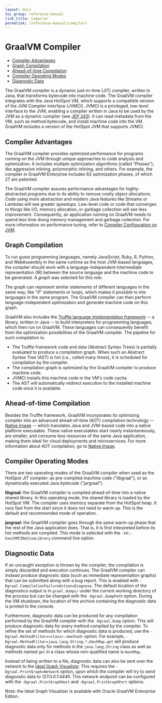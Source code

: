 ```yaml
---
layout: docs
toc_group: reference-manual
link_title: Compiler
permalink: /reference-manual/compiler/
---
```


# GraalVM Compiler

* [Compiler Advantages](#compiler-advantages)
* [Graph Compilation](#graph-compilation)
* [Ahead-of-time Compilation](#ahead-of-time-compilation)
* [Compiler Operating Modes](#compiler-operating-modes)
* [Diagnostic Data](#diagnostic-data)

The GraalVM compiler is a dynamic just-in-time (JIT) compiler, written in Java, that transforms bytecode into machine code.
The GraalVM compiler integrates with the Java HotSpot VM, which supports a compatible version of the JVM Compiler Interface (JVMCI). JVMCI is a privileged, low-level interface to the JVM, enabling a compiler written in Java to be used by the JVM as a dynamic compiler (see [JEP 243](https://openjdk.java.net/jeps/243)).
It can read metadata from the VM, such as method bytecode, and install machine code into the VM .
GraalVM includes a version of the HotSpot JVM that supports JVMCI.

## Compiler Advantages

The GraalVM compiler provides optimized performance for programs running on the JVM through unique approaches to code analysis and optimization.
It includes multiple optimization algorithms (called “Phases”), like aggressive inlining, polymorphic inlining, and others. For example, the compiler in GraalVM Enterprise includes 62 optimization phases, of which 27 are patented.

The GraalVM compiler assures performance advantages for highly-abstracted programs due to its ability to remove costly object allocations.
Code using more abstraction and modern Java features like Streams or Lambdas will see greater speedups.
Low-level code or code that converges to things like I/O, memory allocation, or garbage collection will see less improvement.
Consequently, an application running on GraalVM needs to spend less time doing memory management and garbage collection.
For more information on performance tuning, refer to [Compiler Configuration on JVM](Options.md).

## Graph Compilation

To run guest programming languages, namely JavaScript, Ruby, R, Python, and WebAssembly in the same runtime as the host JVM-based languages, the compiler should work with a language-independent intermediate representation (IR) between the source language and the machine code to be generated.
A *graph* was selected for this role.

The graph can represent similar statements of different languages in the same way, like "if" statements or loops, which makes it possible to mix languages in the same program.
The GraalVM compiler can then perform language-independent optimization and generate machine code on this graph.

GraalVM also includes the [Truffle language implementation framework](../../../truffle/docs/README.md) -- a library, written in Java -- to build interpreters for programming languages, which then run on GraalVM.
These languages can consequently benefit from the optimization possibilities of the GraalVM compiler.
The pipeline for such compilation is:

* The Truffle framework code and data (Abstract Syntax Trees) is partially evaluated to produce a compilation graph. When such an Abstract Syntax Tree (AST) is hot (i.e., called many times), it is scheduled for compilation by the compiler.
* The compilation graph is optimized by the GraalVM compiler to produce machine code.
* JVMCI installs this machine code in the VM's code cache.
* The AST will automatically redirect execution to the installed machine code once it is available.

## Ahead-of-time Compilation

Besides the Truffle framework, GraalVM incorporates its optimizing compiler into an advanced ahead-of-time (AOT) compilation technology -- [Native Image](../native-image/README.md) -- which translates Java and JVM-based code into a native platform executable.
These native executables start nearly instantaneously, are smaller, and consume less resources of the same Java application, making them ideal for cloud deployments and microservices.
For more information about AOT compilation, go to [Native Image](../native-image/README.md).

## Compiler Operating Modes

There are two operating modes of the GraalVM compiler when used as the HotSpot JIT compiler: as pre-compiled machine code ("libgraal"), or as dynamically executed Java bytecode ("jargraal").

**libgraal:** the GraalVM compiler is compiled ahead-of-time into a native shared library.
In this operating mode, the shared library is loaded by the HotSpot VM.
The compiler uses memory separate from the HotSpot heap.
It runs fast from the start since it does not need to warm up.
This is the default and recommended mode of operation.

**jargraal:** the GraalVM compiler goes through the same warm-up phase that the rest of the Java application does.
That is, it is first interpreted before its hot methods are compiled.
This mode is selected with the `-XX:-UseJVMCINativeLibrary` command line option.

## Diagnostic Data

If an uncaught exception is thrown by the compiler, the compilation is simply discarded and execution continues. The GraalVM compiler can instead produce diagnostic data (such as immediate representation graphs) that can be submitted along with a bug report.
This is enabled with `-Dgraal.CompilationFailureAction=Diagnose`.
The default location of the diagnostics output is in `graal_dumps/` under the current working directory of the process but can be changed with the `-Dgraal.DumpPath` option.
During the VM shutdown, the location of the archive containing the diagnostic data is printed to the console.

Furthermore, diagnostic data can be produced for any compilation performed by the GraalVM compiler with the `-Dgraal.Dump` option.
This will produce diagnostic data for every method compiled by the compiler.
To refine the set of methods for which diagnostic data is produced, use the `-Dgraal.MethodFilter=<class>.<method>` option.
For example, `-Dgraal.MethodFilter=java.lang.String.*,HashMap.get` will produce diagnostic data only for methods in the `java.lang.String` class as well as methods named `get` in a class whose non-qualified name is `HashMap`.

Instead of being written to a file, diagnostic data can also be sent over the network to the [Ideal Graph Visualizer](../../tools/ideal-graph-visualizer.md).
This requires the `-Dgraal.PrintGraph=Network` option, upon which the compiler will try to send diagnostic data to _127.0.0.1:4445_.
This network endpoint can be configured with the `-Dgraal.PrintGraphHost` and `-Dgraal.PrintGraphPort` options.

Note: the Ideal Graph Visualizer is available with Oracle GraalVM Enterprise Editon.
